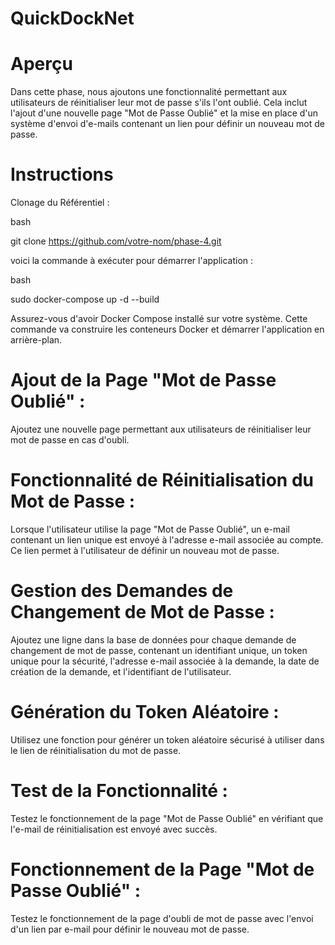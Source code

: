 # QuickDockNet

# Aperçu
Dans cette phase, nous ajoutons une fonctionnalité permettant aux utilisateurs de réinitialiser leur mot de passe s'ils l'ont oublié. Cela inclut l'ajout d'une nouvelle page "Mot de Passe Oublié" et la mise en place d'un système d'envoi d'e-mails contenant un lien pour définir un nouveau mot de passe.

# Instructions
Clonage du Référentiel :

bash

git clone https://github.com/votre-nom/phase-4.git

voici la commande à exécuter pour démarrer l'application :

bash

sudo docker-compose up -d --build

Assurez-vous d'avoir Docker Compose installé sur votre système. Cette commande va construire les conteneurs Docker et démarrer l'application en arrière-plan.

# Ajout de la Page "Mot de Passe Oublié" :

Ajoutez une nouvelle page permettant aux utilisateurs de réinitialiser leur mot de passe en cas d'oubli.
# Fonctionnalité de Réinitialisation du Mot de Passe :

Lorsque l'utilisateur utilise la page "Mot de Passe Oublié", un e-mail contenant un lien unique est envoyé à l'adresse e-mail associée au compte. Ce lien permet à l'utilisateur de définir un nouveau mot de passe.
# Gestion des Demandes de Changement de Mot de Passe :

Ajoutez une ligne dans la base de données pour chaque demande de changement de mot de passe, contenant un identifiant unique, un token unique pour la sécurité, l'adresse e-mail associée à la demande, la date de création de la demande, et l'identifiant de l'utilisateur.
# Génération du Token Aléatoire :

Utilisez une fonction pour générer un token aléatoire sécurisé à utiliser dans le lien de réinitialisation du mot de passe.
# Test de la Fonctionnalité :

Testez le fonctionnement de la page "Mot de Passe Oublié" en vérifiant que l'e-mail de réinitialisation est envoyé avec succès.

# Fonctionnement de la Page "Mot de Passe Oublié" :
Testez le fonctionnement de la page d'oubli de mot de passe avec l'envoi d'un lien par e-mail pour définir le nouveau mot de passe.
